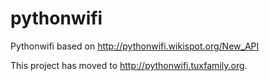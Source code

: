 # pythonwifi
Pythonwifi based on http://pythonwifi.wikispot.org/New_API

This project has moved to http://pythonwifi.tuxfamily.org.
